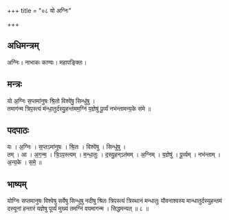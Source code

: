 +++
title = "०८ यो अग्निः"

+++
## अधिमन्त्रम्
अग्निः। नाभाकः काण्वः। महापङ्क्तिः।

## मन्त्रः
यो अ॒ग्निः स॒प्तमा॑नुषः श्रि॒तो विश्वे॑षु॒ सिन्धु॑षु ।  
तमाग॑न्म त्रिप॒स्त्यं म॑न्धा॒तुर्द॑स्यु॒हन्त॑मम॒ग्निं य॒ज्ञेषु॑ पू॒र्व्यं नभ॑न्तामन्य॒के स॑मे ॥

## पदपाठः
यः । अ॒ग्निः । स॒प्तऽमा॑नुषः । श्रि॒तः । विश्वे॑षु । सिन्धु॑षु ।  
तम् । आ । अ॒ग॒न्म॒ । त्रि॒ऽप॒स्त्यम् । म॒न्धा॒तुः । द॒स्यु॒हन्ऽत॑मम् । अ॒ग्निम् । य॒ज्ञेषु॑ । पू॒र्व्यम् । नभ॑न्ताम् । अ॒न्य॒के । स॒मे॒ ॥

## भाष्यम्
योग्निः सप्तमानुषः विश्वेषु सर्वेषु सिन्धुषु नदीषु श्रितः त्रिपस्त्यं त्रिस्थानं मन्धातुः यौवनाश्वस्य मान्धातुर्दस्युहन्तमं दस्यूनां हन्तारं यज्ञेषु पूर्व्यं मुख्यं तमग्निं वयमागन्म । सिद्धमन्यत् ॥ ८ ॥